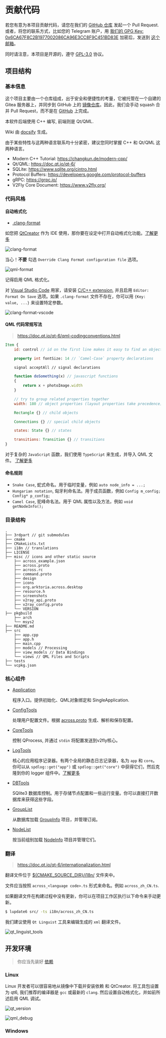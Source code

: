 # 贡献代码

若您有意为本项目贡献代码，请您在我们的 [GitHub 仓库](https://github.com/ArkToria/ACross/) 发起一个 Pull Request. 或者，将您的联系方式，比如您的 Telegram 账户，用 [我们的 GPG Key: 0x6CA67F8C2B1977002086CA96E3CC8F9C451BD83E](https://keys.openpgp.org/vks/v1/by-fingerprint/6CA67F8C2B1977002086CA96E3CC8F9C451BD83E) 加密后，发送到 [这个邮箱](mailto:dev@arktoria.org)。 

同时请注意，本项目是开源的，遵守 [GPL-3.0](https://github.com/ArkToria/ACross/blob/master/LICENSE) 协议。

## 项目结构

### 基本信息

这个项目主要由一个仓库组成，出于安全和便捷性的考量，它被托管在一个自建的 Gitea 服务器上，并同步到 GitHub 上的 [镜像仓库](https://github.com/ArkToria/ACross)。因此，我们会手动 squash 合并 Pull Request，而不是在 [GitHub](https://github.com/ArkToria/ACross/pulls) 上完成。

本软件后端使用 C++ 编写, 前端则是 Qt/QML. 

Wiki 由 [docsify](https://docsify.js.org/#/) 生成。

由于某些特性与这两种语言联系均十分紧密，建议您同时掌握 C++ 和 Qt/QML 这两种语言。

- Modern C++ Tutorial: https://changkun.de/modern-cpp/
- Qt/QML: https://doc.qt.io/qt-6/
- SQLite: https://www.sqlite.org/cintro.html
- Protocol Buffers: https://developers.google.com/protocol-buffers
- gRPC: https://grpc.io/
- V2Fly Core Document: https://www.v2fly.org/

### 代码风格

#### 自动格式化

- [.clang-format](https://github.com/ArkToria/ACross/blob/master/.clang-format)

如您把 [QtCreator](https://www.qt.io/product/development-tools) 作为 IDE 使用，那你要在设定中打开自动格式化功能。[了解更多](https://doc.qt.io/qtcreator/creator-beautifier.html)

![clang-format](/Contributing/clang_format.png)

当心！**不要** 勾选 `Override Clang Format configuration file` 选项。

![qml-format](/Contributing/qml_format.png)

记得启用 QML 格式化。

对 [Visual Studio Code](https://code.visualstudio.com/) 用家，请安装 [C/C++ extension](https://marketplace.visualstudio.com/items?itemName=ms-vscode.cpptools), 并且启用 `Editor: Format On Save` 选项。如果 `.clang-format` 文件不存在，你可以用 `{Key: value, ...}` 来设置特定参数。

![clang-format-vscode](/Contributing/clang_format_vscode.png)

#### QML 代码常规写法

> https://doc.qt.io/qt-6/qml-codingconventions.html

```qml
Item {
    id: control // id on the first line makes it easy to find an object

    property int fontSize: 14 // `Camel-Case` property declarations

    signal acceptAll // signal declarations

    function doSomething(x) // javascript functions
    {
        return x + photoImage.width
    }

    // try to group related properties together
    width: 180 // object properties (layout properties take precedence)

    Rectangle {} // child objects

    Connections {} // special child objects

    states: State {} // states

    transitions: Transition {} // transitions
}
```

对于复杂的 `JavaScript` 函数，我们使用 `TypeScript` 来生成，并导入 QML 文件。 [了解更多](https://github.com/ArkToria/ACross/blob/d396ba7e1dc33067988e9d63c4345dd126fe797c/tsconfig.json#L101)

#### 命名规则

- `Snake Case`, 蛇式命名。用于临时变量，例如 `auto node_info = ...;`
- `Hungarian notation`, 匈牙利命名法。用于成员函数，例如 `Config m_config; Config* p_config;`
- `Camel Case`, 驼峰命名法。用于 QML 属性以及方法，例如 `void getNodeInfo();`

### 目录结构

```text
.
├── 3rdpart // git submodules
├── cmake
├── CMakeLists.txt
├── i18n // translations
├── LICENSE
├── misc // icons and other static source
    ├── across_example.json
    ├── across.proto
    ├── across.rc
    ├── command.proto
    ├── design
    ├── icons
    ├── org.arktoria.across.desktop
    ├── resource.h
    ├── screenshots
    ├── v2ray_api.proto
    ├── v2ray_config.proto
    └── VERSION
├── pkgbuild
    ├── arch
    └── msys2
├── README.md
├── src
    ├── app.cpp
    ├── app.h
    ├── main.cpp
    ├── models // Processing
    ├── view_models // Data Bindings
    └── views // QML Files and Scripts
├── tests
└── vcpkg.json
```

### 核心组件

- [Application](https://github.com/ArkToria/ACross/blob/master/src/app.h)

  程序入口。提供初始化、QML对象绑定和 SingleApplication.

- [ConfigTools](https://github.com/ArkToria/ACross/blob/master/src/view_models/configtools.h)

  处理用户配置文件。根据 [across.proto](https://github.com/ArkToria/ACross/blob/master/misc/across.proto) 生成、解析和保存配置。

- [CoreTools](https://github.com/ArkToria/ACross/blob/master/src/models/coretools.h)

  控制 QProcess, 并通过 `stdin` 将配置发送到v2fly核心。

- [LogTools](https://github.com/ArkToria/ACross/blob/master/src/view_models/logtools.h)

  核心的应用程序记录器。有两个全局的静态日志记录器，名为 `app` 和 `core`。你可以从 `spdlog::get("app")` 或 `spdlog::get("core")` 中获得它们，然后克隆到你的 logger 组件中。[了解更多](https://spdlog.docsforge.com/v1.x/5.logger-registry/)

- [DBTools](https://github.com/ArkToria/ACross/blob/master/src/models/dbtools.h)

  SQlite3 数据库控制。用于存储节点配置和一些运行变量。你可以直接打开数据库来获得这些字段。

- [GroupList](https://github.com/ArkToria/ACross/blob/master/src/view_models/grouplist.h)

  从数据库加载 [GroupInfo](https://github.com/ArkToria/ACross/blob/efd1e64aed63ed81d7d1bd7bb42527db5f8d86bb/src/models/dbtools.h#L50) 项目，并管理订阅。

- [NodeList](https://github.com/ArkToria/ACross/blob/master/src/view_models/nodelist.h)

  按当前组别加载 [NodeInfo](https://github.com/ArkToria/ACross/blob/efd1e64aed63ed81d7d1bd7bb42527db5f8d86bb/src/models/dbtools.h#L30) 项目并管理它们。

### 翻译

> https://doc.qt.io/qt-6/internationalization.html

翻译文件位于 [${CMAKE_SOURCE_DIR}/i18n/](https://github.com/ArkToria/ACross/tree/master/i18n) 文件夹中。

文件应当按照 `across_<language code>.ts` 形式来命名。例如 `across_zh_CN.ts`.

如果翻译文件在构建过程中没有更新，你可以在项目工作区执行以下命令来手动更新。

```bash
$ lupdate6 src/ -ts i18n/across_zh_CN.ts
```

我们建议使用 `Qt Linguist` 工具来编辑生成的 `xml` 翻译文件。

![qt_linguist_tools](/Contributing/qt_linguist_tools.png)

## 开发环境

> 你应当先装好 [依赖](/zh_cn/Installation?id=依赖) 

### Linux

Linux 开发者可以很容易地从镜像中下载并安装依赖 和 QtCreator. 将工具包设置为 qt6, 我们推荐的编译器是 `gcc` 或最新的 `clang`. 然后设置自动格式化，并如前所述启用 QML 调试。

![qt_version](/Contributing/qt_version.png)

![qml_debug](/Contributing/qml_debug.png)

### Windows
